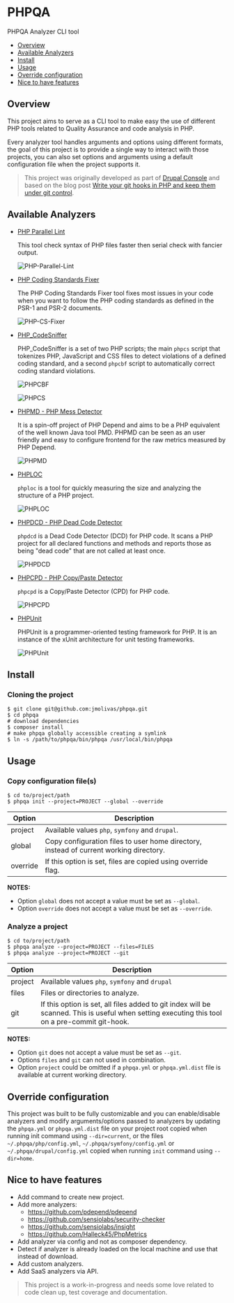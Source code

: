 PHPQA
=============================================
PHPQA Analyzer CLI tool

<!-- START doctoc generated TOC please keep comment here to allow auto update -->
<!-- DON'T EDIT THIS SECTION, INSTEAD RE-RUN doctoc TO UPDATE -->

- [Overview](#overview)
- [Available Analyzers](#available-analyzers)
- [Install](#install)
- [Usage](#usage)
- [Override configuration](#override-configuration)
- [Nice to have features](#nice-to-have-features)

<!-- END doctoc generated TOC please keep comment here to allow auto update -->

## Overview
This project aims to serve as a CLI tool to make easy the use of different PHP tools related to Quality Assurance and code analysis in PHP.

Every analyzer tool handles arguments and options using different formats, the goal of this project is to provide a single way to interact with those projects, you can also set options and arguments using a default configuration file when the project supports it.

> This project was originally developed as part of [Drupal Console](https://github.com/hechoendrupal/DrupalConsole) and based on the blog post [Write your git hooks in PHP and keep them under git control](http://carlosbuenosvinos.com/write-your-git-hooks-in-php-and-keep-them-under-git-control/).

## Available Analyzers

- [PHP Parallel Lint](https://github.com/JakubOnderka/PHP-Parallel-Lint)

  This tool check syntax of PHP files faster then serial check with fancier output.

  ![PHP-Parallel-Lint](http://i.imgur.com/F3BZsCP.png)

- [PHP Coding Standards Fixer](https://github.com/FriendsOfPHP/PHP-CS-Fixer)

  The PHP Coding Standards Fixer tool fixes most issues in your code when you want to follow the PHP coding standards as defined in the PSR-1 and PSR-2 documents.

  ![PHP-CS-Fixer](http://i.imgur.com/IU5pDhf.png)

- [PHP_CodeSniffer](https://github.com/squizlabs/PHP_CodeSniffer)

  PHP_CodeSniffer is a set of two PHP scripts; the main `phpcs` script that tokenizes PHP, JavaScript and CSS files to detect violations of a defined coding standard, and a second `phpcbf` script to automatically correct coding standard violations.

  ![PHPCBF](http://i.imgur.com/0wiB36B.png)

  ![PHPCS](http://i.imgur.com/h8PLm4f.png)

- [PHPMD - PHP Mess Detector](http://phpmd.org/)

  It is a spin-off project of PHP Depend and aims to be a PHP equivalent of the well known Java tool PMD. PHPMD can be seen as an user friendly and easy to configure frontend for the raw metrics measured by PHP Depend.

  ![PHPMD](http://i.imgur.com/LhA4swF.png)

- [PHPLOC](https://github.com/sebastianbergmann/phploc)

  `phploc` is a tool for quickly measuring the size and analyzing the structure of a PHP project.

  ![PHPLOC](http://i.imgur.com/8Ewc07T.png)

- [PHPDCD - PHP Dead Code Detector](https://github.com/sebastianbergmann/phpdcd)

  `phpdcd` is a Dead Code Detector (DCD) for PHP code. It scans a PHP project for all declared functions and methods and reports those as being "dead code" that are not called at least once.

  ![PHPDCD](http://i.imgur.com/WPoDgcs.png)

- [PHPCPD - PHP Copy/Paste Detector](https://github.com/sebastianbergmann/phpcpd)

  `phpcpd` is a Copy/Paste Detector (CPD) for PHP code.

  ![PHPCPD](http://i.imgur.com/McvqmKJ.png)

- [PHPUnit](https://phpunit.de/)

  PHPUnit is a programmer-oriented testing framework for PHP. It is an instance of the xUnit architecture for unit testing frameworks.

  ![PHPUnit](http://i.imgur.com/80Q3pGm.png)

## Install

### Cloning the project
```
$ git clone git@github.com:jmolivas/phpqa.git
$ cd phpqa
# download dependencies
$ composer install
# make phpqa globally accessible creating a symlink
$ ln -s /path/to/phpqa/bin/phpqa /usr/local/bin/phpqa
```

## Usage

### Copy configuration file(s)
```
$ cd to/project/path
$ phpqa init --project=PROJECT --global --override
```
| Option   | Description |
| -------- | ----------------------------- |
| project  | Available values `php`, `symfony` and `drupal`. |
| global   | Copy configuration files to user home directory, instead of current working directory. |
| override | If this option is set, files are copied using override flag. |

**NOTES:**
- Option `global` does not accept a value must be set as `--global`.
- Option `override` does not accept a value must be set as `--override`.

### Analyze a project
```
$ cd to/project/path
$ phpqa analyze --project=PROJECT --files=FILES
$ phpqa analyze --project=PROJECT --git
```

| Option  | Description |
| ------- | ----------------------------- |
| project | Available values `php`, `symfony` and `drupal` |
| files   | Files or directories to analyze. |
| git     | If this option is set, all files added to git index will be scanned. This is useful when setting executing this tool on a pre-commit git-hook. |

**NOTES:**
- Option `git` does not accept a value must be set as `--git`.
- Options `files` and `git` can not used in combination.
- Option `project` could be omitted if a `phpqa.yml` or `phpqa.yml.dist` file is available at current working directory.

## Override configuration
This project was built to be fully customizable and you can enable/disable analyzers and modify arguments/options passed to analyzers by updating the `phpqa.yml` or `phpqa.yml.dist` file on your project root  copied when running init command using `--dir=current`, or the files `~/.phpqa/php/config.yml`, `~/.phpqa/symfony/config.yml` or `~/.phpqa/drupal/config.yml` copied when running `init` command using `--dir=home`.

## Nice to have features
- Add command to create new project.
- Add more analyzers:
   - https://github.com/pdepend/pdepend
   - https://github.com/sensiolabs/security-checker
   - https://github.com/sensiolabs/insight
   - https://github.com/Halleck45/PhpMetrics
- Add analyzer via config and not as composer dependency.
- Detect if analyzer is already loaded on the local machine and use that instead of download.
- Add custom analyzers.
- Add SaaS analyzers via API.

> This project is a work-in-progress and needs some love related to code clean up, test coverage and documentation.
